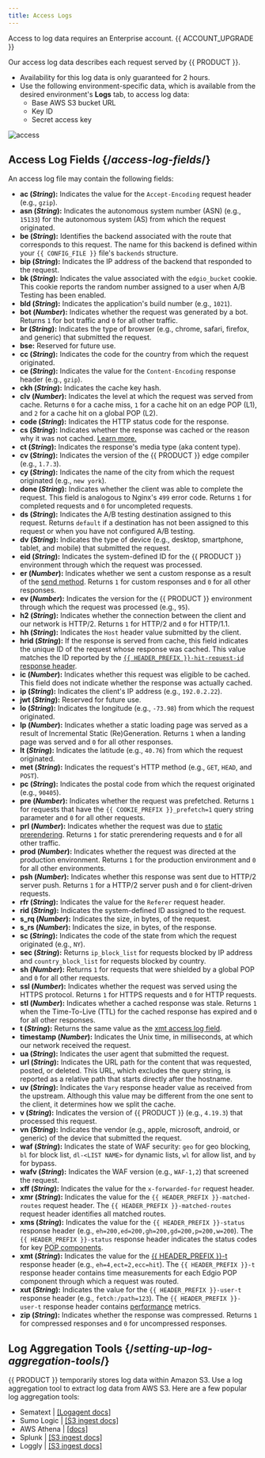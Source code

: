 ```yaml
---
title: Access Logs
---
```


<Callout type="info">

  Access to log data requires an Enterprise account. {{ ACCOUNT_UPGRADE }}

</Callout>

Our access log data describes each request served by {{ PRODUCT }}. 
-   Availability for this log data is only guaranteed for 2 hours. 
-   Use the following environment-specific data, which is available from the desired environment's **Logs** tab, to access log data:
    - Base AWS S3 bucket URL
    - Key ID
    - Secret access key

![access](/images/logs/access.png)

## Access Log Fields {/*access-log-fields*/}

An access log file may contain the following fields:

-   **ac (*String*):** <a id="ac" /> Indicates the value for the `Accept-Encoding` request header (e.g., `gzip`). 
-   **asn (*String*):** <a id="asn" /> Indicates the autonomous system number (ASN) (e.g., `15133`) for the autonomous system (AS) from which the request originated. 
-   **be (*String*):** <a id="be" /> Identifies the backend associated with the route that corresponds to this request. The name for this backend is defined within your `{{ CONFIG_FILE }}` file's `backends` structure. 
-   **bip (*String*):** <a id="bip" /> Indicates the IP address of the backend that responded to the request. 
-   **bk (*String*):** <a id="bk" /> Indicates the value associated with the `edgio_bucket` cookie. This cookie reports the random number assigned to a user when A/B Testing has been enabled.  
-   **bld (*String*):** <a id="bld" /> Indicates the application's build number (e.g., `1021`).
-   **bot (*Number*):** <a id="bot" /> Indicates whether the request was generated by a bot. Returns `1` for bot traffic and `0` for all other traffic. 
-   **br (*String*):** <a id="br" /> Indicates the type of browser (e.g., chrome, safari, firefox, and generic) that submitted the request. 
-   **bse:** <a id="bse" /> Reserved for future use.
-   **cc (*String*):** <a id="cc" /> Indicates the code for the country from which the request originated. 
-   **ce (*String*):** <a id="ce" /> Indicates the value for the `Content-Encoding` response header (e.g., `gzip`). 
-   **ckh (*String*):** <a id="ckh" /> Indicates the cache key hash. 
-   **clv (*Number*):** <a id="clv" /> Indicates the level at which the request was served from cache. Returns `0` for a cache miss, `1` for a cache hit on an edge POP (L1), and `2` for a cache hit on a global POP (L2). 
-   **code (*String*):** <a id="code" /> Indicates the HTTP status code for the response. 
-   **cs (*String*):** <a id="cs" /> Indicates whether the response was cached or the reason why it was not cached.  [Learn more.](/guides/performance/caching#why-is-my-response-not-being-cached)
-   **ct (*String*):** <a id="ct" /> Indicates the response's media type (aka content type). 
-   **cv (*String*):** <a id="cv" /> Indicates the version of the {{ PRODUCT }} edge compiler (e.g., `1.7.3`).
-   **cy (*String*):** <a id="cy" /> Indicates the name of the city from which the request originated (e.g., `new york`).
-   **done (*String*):** <a id="done" /> Indicates whether the client was able to complete the request. This field is analogous to Nginx's `499` error code. Returns `1` for completed requests and `0` for uncompleted requests.
-   **ds (*String*):** <a id="ds" /> Indicates the A/B testing destination assigned to this request. Returns `default` if a destination has not been assigned to this request or when you have not configured A/B testing. 
-   **dv (*String*):** <a id="dv" /> Indicates the type of device (e.g., desktop, smartphone, tablet, and mobile) that submitted the request.
-   **eid (*String*):** <a id="eid" /> Indicates the system-defined ID for the {{ PRODUCT }} environment through which the request was processed. 
-   **er (*Number*):** <a id="er" /> Indicates whether we sent a custom response as a result of the [send method](/guides/performance/cdn_as_code#route-execution). Returns `1` for custom responses and `0` for all other responses.
-   **ev (*Number*):** <a id="ev" /> Indicates the version for the {{ PRODUCT }} environment through which the request was processed (e.g., `95`).
-   **h2 (*String*):** <a id="h2" /> Indicates whether the connection between the client and our network is HTTP/2. Returns `1` for HTTP/2 and `0` for HTTP/1.1.
-   **hh (*String*):** <a id="hh" /> Indicates the `Host` header value submitted by the client.  
-   **hrid (*String*):** <a id="hrid" /> If the response is served from cache, this field indicates the unique ID of the request whose response was cached. This value matches the ID reported by the [`{{ HEADER_PREFIX }}-hit-request-id` response header](/guides/performance/response#reserved-response-headers). 
-   **ic (*Number*):** <a id="ic" /> Indicates whether this request was eligible to be cached. This field does not indicate whether the response was actually cached. 
-   **ip (*String*):** <a id="ip" /> Indicates the client's IP address (e.g., `192.0.2.22`).
-   **jwt (*String*):** <a id="jwt" /> Reserved for future use.
-   **lo (*String*):** <a id="lo" /> Indicates the longitude (e.g., `-73.98`) from which the request originated. 
-   **lp (*Number*):** <a id="lp" /> Indicates whether a static loading page was served as a result of Incremental Static (Re)Generation. Returns `1` when a landing page was served and `0` for all other responses.
-   **lt (*String*):** <a id="lt" /> Indicates the latitude (e.g., `40.76`) from which the request originated.
-   **met (*String*):** <a id="met" /> Indicates the request's HTTP method (e.g., `GET`, `HEAD`, and `POST`).
-   **pc (*String*):** <a id="pc" /> Indicates the postal code from which the request originated (e.g., `90405`).
-   **pre (*Number*):** <a id="pre" /> Indicates whether the request was prefetched. Returns `1` for requests that have the `{{ COOKIE_PREFIX }}_prefetch=1` query string parameter and `0` for all other requests.
-   **prl (*Number*):** <a id="prl" /> Indicates whether the request was due to [static prerendering](/guides/performance/static_prerendering). Returns `1` for static prerendering requests and `0` for all other traffic.
-   **prod (*Number*):** <a id="prod" /> Indicates whether the request was directed at the production environment. Returns `1` for the production environment and `0` for all other environments.
-   **psh (*Number*):** <a id="psh" /> Indicates whether this response was sent due to HTTP/2 server push. Returns `1` for a HTTP/2 server push and `0` for client-driven requests.
-   **rfr (*String*):** <a id="rfr" /> Indicates the value for the `Referer` request header. 
-   **rid (*String*):** <a id="rid" /> Indicates the system-defined ID assigned to the request.  
-   **s_rq (*Number*):** <a id="s_rq" /> Indicates the size, in bytes, of the request. 
-   **s_rs (*Number*):** <a id="s_rs" /> Indicates the size, in bytes, of the response. 
-   **sc (*String*):** <a id="sc" /> Indicates the code of the state from which the request originated (e.g., `NY`).
-   **sec (*String*):** <a id="sec" /> Returns `ip_block_list` for requests blocked by IP address and `country_block_list` for requests blocked by country.
-   **sh (*Number*):** <a id="sh" /> Returns `1` for requests that were shielded by a global POP and `0` for all other requests. 
-   **ssl (*Number*):** <a id="ssl" /> Indicates whether the request was served using the HTTPS protocol. Returns `1` for HTTPS requests and `0` for HTTP requests.
-   **stl (*Number*):** <a id="stl" /> Indicates whether a cached response was stale. Returns `1` when the Time-To-Live (TTL) for the cached response has expired and `0` for all other responses. 
-   **t (*String*):** <a id="t" /> Returns the same value as the [xmt access log field](#xmt).
-   **timestamp (*Number*):** <a id="timestamp" /> Indicates the Unix time, in milliseconds, at which our network received the request.  
-   **ua (*String*):** <a id="ua" /> Indicates the user agent that submitted the request.  
-   **url (*String*):** <a id="url" /> Indicates the URL path for the content that was requested, posted, or deleted. This URL, which excludes the query string, is reported as a relative path that starts directly after the hostname. 
-   **uv (*String*):** <a id="uv" /> Indicates the `Vary` response header value as received from the upstream. Although this value may be different from the one sent to the client, it determines how we split the cache. 
-   **v (*String*):** <a id="v" /> Indicates the version of {{ PRODUCT }}  (e.g., `4.19.3`) that processed this request. 
-   **vn (*String*):** <a id="vn" /> Indicates the vendor (e.g., apple, microsoft, android, or generic) of the device that submitted the request.
-   **waf (*String*):** <a id="waf" /> Indicates the state of WAF security: `geo` for geo blocking, `bl` for block list, `dl-<LIST NAME>` for dynamic lists, `wl` for allow list, and `by` for bypass.
-   **wafv (*String*):** <a id="wafv" /> Indicates the WAF version (e.g., `WAF-1,2`) that screened the request.
-   **xff (*String*):** <a id="xff" /> Indicates the value for the `x-forwarded-for` request header.
-   **xmr (*String*):** <a id="xmr" /> Indicates the value for the `{{ HEADER_PREFIX }}-matched-routes` request header. The `{{ HEADER_PREFIX }}-matched-routes` request header identifies all matched routes. 
-   **xms (*String*):** <a id="xms" /> Indicates the value for the `{{ HEADER_PREFIX }}-status` response header (e.g., `eh=200,ed=200,gh=200,gd=200,p=200,w=200`). The `{{ HEADER_PREFIX }}-status` response header indicates the status codes for key [POP components](/guides/performance/response#-t-response-header). 
-   **xmt (*String*):** <a id="xmt" /> Indicates the value for the [{{ HEADER_PREFIX }}-t](/guides/performance/response#-t-response-header) response header (e.g., `eh=4,ect=2,ecc=hit`). The `{{ HEADER_PREFIX }}-t` response header contains time measurements for each Edgio POP component through which a request was routed. 
-   **xut (*String*):** <a id="xut" /> Indicates the value for the `{{ HEADER_PREFIX }}-user-t` response header (e.g., `fetch:/path=123`). The `{{ HEADER_PREFIX }}-user-t` response header contains [performance](/guides/performance) metrics. 
-   **zip (*String*):** <a id="zip" /> Indicates whether the response was compressed. Returns `1` for compressed responses and `0` for uncompressed responses.

## Log Aggregation Tools {/*setting-up-log-aggregation-tools*/}

{{ PRODUCT }} temporarily stores log data within Amazon S3. Use a log aggregation tool to extract log data from AWS S3. Here are a few popular log aggregation tools:

- Sematext | [[Logagent docs]](https://sematext.com/docs/logagent/)
- Sumo Logic | [[S3 ingest docs]](https://help.sumologic.com/03Send-Data/Sources/02Sources-for-Hosted-Collectors/Amazon-Web-Services/AWS-S3-Source)
- AWS Athena | [[docs]](https://aws.amazon.com/blogs/big-data/analyzing-data-in-s3-using-amazon-athena/)
- Splunk | [[S3 ingest docs]](https://docs.splunk.com/Documentation/AddOns/released/AWS/S3)
- Loggly | [[S3 ingest docs]](https://documentation.solarwinds.com/en/Success_Center/loggly/Content/admin/s3-ingestion-auto.htm)